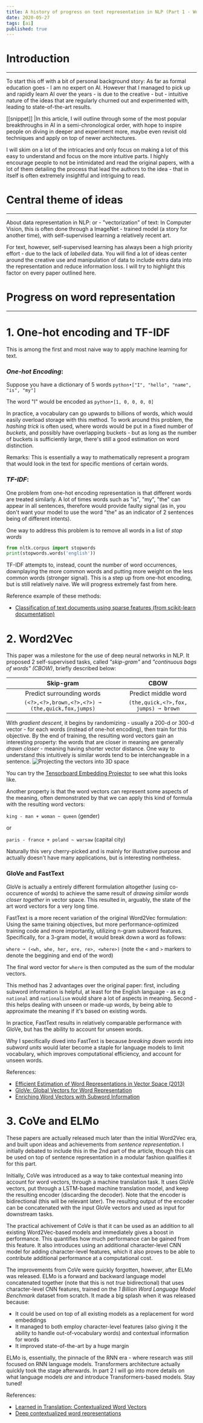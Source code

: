 ```yaml
---
title: A history of progress on text representation in NLP (Part 1 - Word-level representation)
date: 2020-05-27
tags: [ai]
published: true
---
```


# Introduction
---

To start this off with a bit of personal background story: As far as formal education goes - I am no expert on AI. However that I managed to pick up and rapidly learn AI over the years - is due to the creative - but - intuitive nature of the ideas that are regularly churned out and experimented with, leading to state-of-the-art results.

[[snippet]]
|In this article, I will outline through some of the most popular breakthroughs in AI in a semi-chronological order, with hope to inspire people on diving in deeper and experiment more, maybe even revisit old techniques and apply on top of newer architectures.

I will skim on a lot of the intricacies and only focus on making a lot of this easy to understand and focus on the more intuitive parts. I highly encourage people to not be intimidated and read the original papers, with a lot of them detailing the process that lead the authors to the idea - that in itself is often extremely insightful and intriguing to read.

# Central theme of ideas
---

About data representation in NLP: or - "vectorization" of text: In Computer Vision, this is often done through a ImageNet - trained model (a story for another time), with self-supervised learning a relatively recent art. 

For text, however, self-supervised learning has always been a high priority effort - due to the lack of _labelled_ data. You will find a lot of ideas center around the creative use and manipulation of data to include extra data into the representation and reduce information loss. I will try to highlight this factor on every paper outlined here.

# Progress on word representation
---

# 1. One-hot encoding and TF-IDF

This is among the first and most naive way to apply machine learning for text.

### _One-hot Encoding_: 

Suppose you have a dictionary of 5 words `python•["I", "hello", "name", "is", "my"]`

The word "I" would be encoded as `python•[1, 0, 0, 0, 0]`

In practice, a vocabulary can go upwards to billions of words, which would easily overload storage with this method. To work around this problem, the _hashing trick_ is often used, where words would be put in a fixed number of _buckets_, and possibly have overlapping buckets - but as long as the number of buckets is sufficiently large, there's still a good estimation on word distinction.

Remarks: This is essentially a way to mathematically represent a program that would look in the text for specific mentions of certain words.

### _TF-IDF_:

One problem from one-hot encoding representation is that different words are treated similarly. A lot of times words such as "is", "my", "the" can appear in all sentences, therefore would provide faulty signal (as in, you don't want your model to use the word "the" as an indicator of 2 sentences being of different intents).

One way to address this problem is to remove all words in a list of _stop words_

```python
from nltk.corpus import stopwords
print(stopwords.words('english'))
```

TF-IDF attempts to, instead, count the number of word occurrences, downplaying the more common words and putting more weight on the less common words (stronger signal). This is a step up from one-hot encoding, but is still relatively naive. We will progress extremely fast from here.

Reference example of these methods: 
- [Classification of text documents using sparse features (from scikit-learn documentation)](https://scikit-learn.org/stable/auto_examples/text/plot_document_classification_20newsgroups.html)

# 2. Word2Vec

This paper was a milestone for the use of deep neural networks in NLP. It proposed 2 self-supervised tasks, called _"skip-gram"_ and _"continuous bags of words" (CBOW)_, briefly described below:

|Skip-gram|CBOW|
|:-:|:-:|
|Predict surrounding words|Predict middle word|
|`(<?>,<?>,brown,<?>,<?>) ➞ (the,quick,fox,jumps)`|`(the,quick,<?>,fox, jumps) ➞ brown`|

With _gradient descent_, it begins by randomizing - usually a 200-d or 300-d vector - for each words (instead of one-hot encoding), then train for this objective. By the end of training, the resulting word vectors gain an interesting property: the words that are closer in meaning are generally _drawn closer_ - meaning having shorter vector distance. One way to understand this intuitively is similar words tend to be interchangeable in a sentence.
![Projecting the vectors into 3D space](assets/brief-history-of-nlp-embedding.jpg)

You can try the [Tensorboard Embedding Projector](http://projector.tensorflow.org/) to see what this looks like.

Another property is that the word vectors can represent some aspects of the meaning, often demonstrated by that we can apply this kind of formula with the resulting word vectors:

`king - man + woman ~ queen` (gender)

or

`paris - france + poland ~ warsaw` (capital city)

Naturally this very cherry-picked and is mainly for illustrative purpose and actually doesn't have many applications, but is interesting nontheless.

### GloVe and FastText

GloVe is actually a entirely different formulation altogether (using co-occurence of words) to achieve the same result of _drawing similar words closer together_ in vector space. This resulted in, arguably, the state of the art word vectors for a very long time.

FastText is a more recent variation of the original Word2Vec formulation: Using the same training objectives, but more performance-optimized training code and more importantly, utilizing n-gram subword features. Specifically, for a 3-gram model, it would break down a word as follows:

`where ➞ (<wh, whe, her, ere, re>, <where>)`
(note the `<` and `>` markers to denote the beggining and end of the word)

The final word vector for `where` is then computed as the sum of the modular vectors.

This method has 2 advantages over the original paper: first, including subword information is helpful, at least for the English language - as e.g `national` and `nationalism` would share a lot of aspects in meaning. Second - this helps dealing with unseen or made-up words, by being able to approximate the meaning if it's based on existing words.

In practice, FastText results in relatively comparable performance with GloVe, but has the ability to account for unseen words.

Why I specifically dived into FastText is because _breaking down words into subword units_ would later become a staple for language models to limit vocabulary, which improves computational efficiency, and account for unseen words.

References:
- [Efficient Estimation of Word Representations in Vector Space (2013)](https://arxiv.org/abs/1301.3781)
- [GloVe: Global Vectors for Word Representation](https://nlp.stanford.edu/projects/glove/)
- [Enriching Word Vectors with Subword Information](https://arxiv.org/abs/1607.04606)

# 3. CoVe and ELMo

These papers are actually released much later than the initial Word2Vec era, and built upon ideas and achievements from _sentence representation_. I initially debated to include this in the 2nd part of the article, though this can be used on top of sentence representation in a modular fashion qualifies it for this part.

Initially, CoVe was introduced as a way to take contextual meaning into account for word vectors, through a machine translation task. It uses GloVe vectors, put through a LSTM-based machine translation model, and keep the resulting encoder (discarding the decoder). Note that the encoder is bidirectional (this will be relevant later). The resulting output of the encoder can be concatenated with the input GloVe vectors and used as input for downstream tasks.

The practical achivement of CoVe is that it can be used as an addition to all existing Word2Vec-based models and immediately gives a boost in performance. This quantifies how much performance can be gained from this feature. It also introduces using an additional character-level CNN model for adding character-level features, which it also proves to be able to contribute additional performance at a computational cost.

The improvements from CoVe were quickly forgotten, however, after ELMo was released. ELMo is a forward and backward language model concatenated together (note that this is not _true_ bidirectional) that uses character-level CNN features, trained on the _1 Billion Word Language Model Benchmark_ dataset from scratch. It made a big splash when it was released because:

- It could be used on top of all existing models as a replacement for word embeddings
- It managed to both employ character-level features (also giving it the ability to handle out-of-vocabulary words) and contextual information for words
- It improved state-of-the-art by a huge margin

ELMo is, essentially, the pinnacle of the RNN era - where research was still focused on RNN language models. Transformers architecture actually quickly took the stage afterwards. In part 2 I will go into more details on what language models _are_ and introduce Transformers-based models. Stay tuned!

References:
- [Learned in Translation: Contextualized Word Vectors](http://papers.nips.cc/paper/7209-learned-in-translation-contextualized-word-vectors.pdf)
- [Deep contextualized word representations](https://arxiv.org/pdf/1802.05365.pdf)